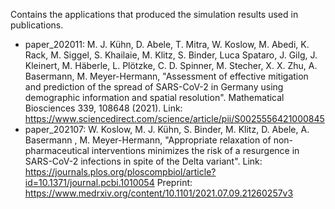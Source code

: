 Contains the applications that produced the simulation results used in publications.

- paper_202011: M. J. Kühn, D. Abele, T. Mitra, W. Koslow, M. Abedi, K. Rack, M. Siggel, S. Khailaie, M. Klitz, S. Binder, Luca Spataro, J. Gilg, J. Kleinert, M. Häberle, L. Plötzke, C. D. Spinner, M. Stecher, X. X. Zhu, A. Basermann, M. Meyer-Hermann, "Assessment of effective mitigation and prediction of the spread of SARS-CoV-2 in Germany using demographic information and spatial resolution". Mathematical Biosciences 339, 108648 (2021). Link: https://www.sciencedirect.com/science/article/pii/S0025556421000845
- paper_202107: W. Koslow, M. J. Kühn, S. Binder, M. Klitz, D. Abele, A. Basermann , M. Meyer-Hermann, "Appropriate relaxation of non-pharmaceutical interventions minimizes the risk of a resurgence in SARS-CoV-2 infections in spite of the Delta variant". Link: https://journals.plos.org/ploscompbiol/article?id=10.1371/journal.pcbi.1010054 Preprint: https://www.medrxiv.org/content/10.1101/2021.07.09.21260257v3 
